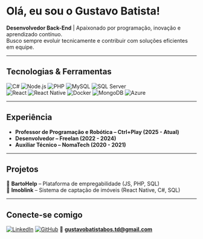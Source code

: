 #  Olá, eu sou o Gustavo Batista!

 **Desenvolvedor Back-End** | Apaixonado por programação, inovação e aprendizado contínuo.  
 Busco sempre evoluir tecnicamente e contribuir com soluções eficientes em equipe.

---

## Tecnologias & Ferramentas
![C#](https://img.shields.io/badge/-C%23-239120?style=flat&logo=c-sharp&logoColor=white)
![Node.js](https://img.shields.io/badge/-Node.js-339933?style=flat&logo=node.js&logoColor=white)
![PHP](https://img.shields.io/badge/-PHP-777BB4?style=flat&logo=php&logoColor=white)
![MySQL](https://img.shields.io/badge/-MySQL-4479A1?style=flat&logo=mysql&logoColor=white)
![SQL Server](https://img.shields.io/badge/-SQL%20Server-CC2927?style=flat&logo=microsoft-sql-server&logoColor=white)  
![React](https://img.shields.io/badge/-React-61DAFB?style=flat&logo=react&logoColor=black)
![React Native](https://img.shields.io/badge/-React%20Native-61DAFB?style=flat&logo=react&logoColor=black)
![Docker](https://img.shields.io/badge/-Docker-2496ED?style=flat&logo=docker&logoColor=white)
![MongoDB](https://img.shields.io/badge/-MongoDB-47A248?style=flat&logo=mongodb&logoColor=white)
![Azure](https://img.shields.io/badge/-Azure-0078D4?style=flat&logo=microsoft-azure&logoColor=white)

---

## Experiência
- **Professor de Programação e Robótica – Ctrl+Play (2025 - Atual)**  
- **Desenvolvedor – Freelan (2022 - 2024)**  
- **Auxiliar Técnico – NomaTech (2020 - 2021)**  

---

## Projetos
🔹 **BartoHelp** – Plataforma de empregabilidade (JS, PHP, SQL)  
🔹 **Imoblink** – Sistema de captação de imóveis (React Native, C#, SQL)  

---

## Conecte-se comigo
[![LinkedIn](https://img.shields.io/badge/-LinkedIn-0A66C2?style=flat&logo=linkedin&logoColor=white)](https://www.linkedin.com/in/gustavo-batista-de-oliveira-santos-020555309)
[![GitHub](https://img.shields.io/badge/-GitHub-181717?style=flat&logo=github&logoColor=white)](https://github.com/ThorfDivine)
📧 **gustavobatistabos.td@gmail.com**
